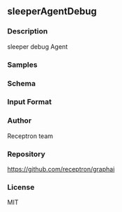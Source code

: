 ## sleeperAgentDebug

### Description

sleeper debug Agent

### Samples



### Schema



### Input Format



### Author

Receptron team

### Repository

https://github.com/receptron/graphai


### License

MIT

